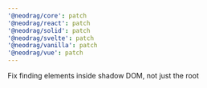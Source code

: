 ```yaml
---
'@neodrag/core': patch
'@neodrag/react': patch
'@neodrag/solid': patch
'@neodrag/svelte': patch
'@neodrag/vanilla': patch
'@neodrag/vue': patch
---
```


Fix finding elements inside shadow DOM, not just the root
